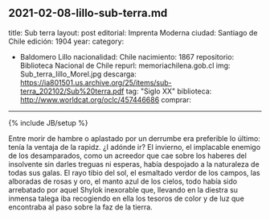 2021-02-08-lillo-sub-terra.md
---
title: Sub terra
layout: post
editorial: Imprenta Moderna
ciudad: Santiago de Chile
edición: 1904
year: 
category: 
- Baldomero Lillo
nacionalidad: Chile
nacimiento: 1867
repositorio: Biblioteca Nacional de Chile
repurl: memoriachilena.gob.cl
img: Sub_terra_lillo_Morel.jpg
descarga: https://ia801501.us.archive.org/25/items/sub-terra_202102/Sub%20terra.pdf
tag: "Siglo XX"
biblioteca: http://www.worldcat.org/oclc/457446686
comprar: 
---
{% include JB/setup %}

Entre morir de hambre o aplastado por un derrumbe era preferible lo último: tenía la ventaja de la rapidz. ¿I adónde ir? El invierno, el implacable enemigo de los desamparados, como un acreedor que cae sobre los haberes del insolvente sin darles treguas ni esperas, había despojado a la naturaleza de todas sus galas. El rayo tibio del sol, el esmaltado verdor de los campos, las alboradas de rosas y oro, el manto azul de los cielos, todo había sido arrebatado por aquel Shylok inexorable que, llevando en la diestra su inmensa talega iba recogiendo en ella los tesoros de color y de luz que encontraba al paso sobre la faz de la tierra.
